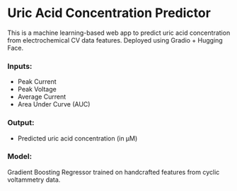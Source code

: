 # Uric Acid Concentration Predictor

This is a machine learning-based web app to predict uric acid concentration from electrochemical CV data features. Deployed using Gradio + Hugging Face.

### Inputs:
- Peak Current
- Peak Voltage
- Average Current
- Area Under Curve (AUC)

### Output:
- Predicted uric acid concentration (in µM)

### Model:
Gradient Boosting Regressor trained on handcrafted features from cyclic voltammetry data.
